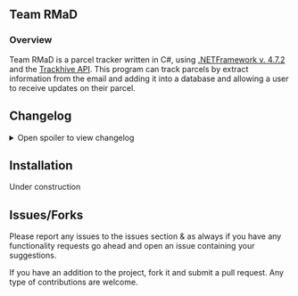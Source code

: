 ## Team RMaD
### Overview

Team RMaD is a parcel tracker written in C#, using [.NETFramework v. 4.7.2](https://dotnet.microsoft.com/en-us/download/visual-studio-sdks?cid=getdotnetsdk) and the [Trackhive API](https://www.trackhive.co/).  This program can track parcels by extract information from the email and adding it into a database and allowing a user to receive updates on their parcel.  

## Changelog

<details> 
  <summary>Open spoiler to view changelog </summary>
  
### 1.0.0
- Initial release.
</details>


## Installation
Under construction

## Issues/Forks
Please report any issues to the issues section & as always if you have any functionality requests go ahead and open an issue containing your suggestions.

If you have an addition to the project, fork it and submit a pull request. Any type of contributions are welcome.
